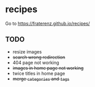 # recipes
Go to https://fraterenz.github.io/recipes/

## TODO

- resize images
- ~~search wrong redirection~~
- 404 page not working
- ~~images in home page not working~~
- twice titles in home page
- ~~merge `categories` and `tags`~~
